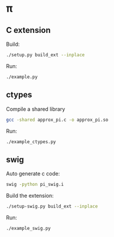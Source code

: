 # π
## C extension

Build:
```bash
./setup.py build_ext --inplace
```

Run:
```
./example.py
```

## ctypes

Compile a shared library

```bash
gcc -shared approx_pi.c -o approx_pi.so
```

Run:
```
./example_ctypes.py
```

## swig

Auto generate c code:

```bash
swig -python pi_swig.i
```

Build the extension:

```bash
./setup-swig.py build_ext --inplace
```

Run:
```
./example_swig.py
```
